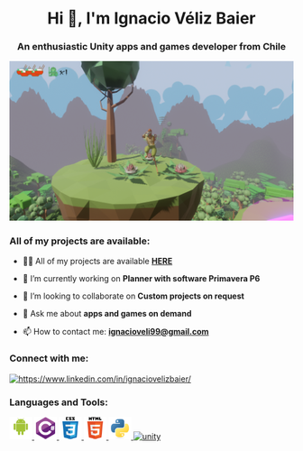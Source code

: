 <h1 align="center">Hi 👋, I'm Ignacio Véliz Baier</h1>
<h3 align="center">An enthusiastic Unity apps and games developer from Chile</h3>

![portafolio-presentacion](https://github.com/IgnacioVelizBaier/Portafolio/blob/main/qzeDLn.png)

<h3 align="left">All of my projects are available:</h3>

- 👨‍💻 All of my projects are available [**HERE**](https://IgnacioVelizBaier.github.io/Portafolio/)

- 🔭 I’m currently working on **Planner with software Primavera P6**

- 👯 I’m looking to collaborate on **Custom projects on request**

- 💬 Ask me about **apps and games on demand**

- 📫 How to contact me: **ignacioveli99@gmail.com**

<h3 align="left">Connect with me:</h3>
<p align="left">
<a href="https://www.linkedin.com/in/ignaciovelizbaier/" target="blank"><img align="center" src="https://raw.githubusercontent.com/rahuldkjain/github-profile-readme-generator/master/src/images/icons/Social/linked-in-alt.svg" alt="https://www.linkedin.com/in/ignaciovelizbaier/" height="30" width="40" /></a>
</p>

<h3 align="left">Languages and Tools:</h3>
<p align="left"> <a href="https://developer.android.com" target="_blank" rel="noreferrer"> <img src="https://raw.githubusercontent.com/devicons/devicon/master/icons/android/android-original-wordmark.svg" alt="android" width="40" height="40"/> </a> <a href="https://www.w3schools.com/cs/" target="_blank" rel="noreferrer"> <img src="https://raw.githubusercontent.com/devicons/devicon/master/icons/csharp/csharp-original.svg" alt="csharp" width="40" height="40"/> </a> <a href="https://www.w3schools.com/css/" target="_blank" rel="noreferrer"> <img src="https://raw.githubusercontent.com/devicons/devicon/master/icons/css3/css3-original-wordmark.svg" alt="css3" width="40" height="40"/> </a> <a href="https://www.w3.org/html/" target="_blank" rel="noreferrer"> <img src="https://raw.githubusercontent.com/devicons/devicon/master/icons/html5/html5-original-wordmark.svg" alt="html5" width="40" height="40"/> </a> <a href="https://www.python.org" target="_blank" rel="noreferrer"> <img src="https://raw.githubusercontent.com/devicons/devicon/master/icons/python/python-original.svg" alt="python" width="40" height="40"/> </a> <a href="https://unity.com/" target="_blank" rel="noreferrer"> <img src="https://www.vectorlogo.zone/logos/unity3d/unity3d-icon.svg" alt="unity" width="40" height="40"/> </a> </p>

